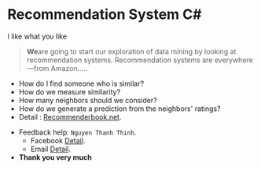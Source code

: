 # Recommendation System **C#**
I like what you like
>**We**are going to start our exploration of data mining by looking at recommendation systems.
Recommendation systems are everywhere—from Amazon.....
- How do I find someone who is similar?
- How do we measure similarity?
- How many neighbors should we consider?
- How do we generate a prediction from the neighbors' ratings?
- Detail : [Recommenderbook.net](http://www.recommenderbook.net/media/Recommender_Systems_An_Introduction_Chapter02_Collaborative_recommendation.pdf).
+ Feedback help: ```Nguyen Thanh Thinh```.
  - Facebook [Detail](https://www.facebook.com/thanh.thinh.545).
  - Email [Detail](thanhthinhcntt@gmail.com).
+ **Thank you very much**

